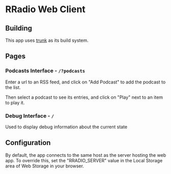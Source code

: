 # RRadio Web Client

## Building

This app uses [trunk]("https://github.com/thedodd/trunk") as its build system.

## Pages

### Podcasts Interface - `/?podcasts`

Enter a url to an RSS feed, and click on "Add Podcast" to add the podcast to the list.

Then select a podcast to see its entries, and click on "Play" next to an item to play it.

### Debug Interface - `/`

Used to display debug information about the current state

## Configuration

By default, the app connects to the same host as the server hosting the web app.
To override this, set the "RRADIO_SERVER" value in the Local Storage area of Web Storage in your browser.
